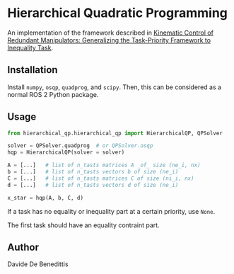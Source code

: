 # Hierarchical Quadratic Programming

An implementation of the framework described in [Kinematic Control of Redundant Manipulators: Generalizing the Task-Priority Framework to Inequality Task](https://ieeexplore.ieee.org/document/5766760).

## Installation

Install `numpy`, `osqp`, `quadprog`, and `scipy`. Then, this can be considered as a normal ROS 2 Python package.

## Usage

```python
from hierarchical_qp.hierarchical_qp import HierarchicalQP, QPSolver

solver = QPSolver.quadprog  # or QPSolver.osqp
hqp = HierarchicalQP(solver = solver)

A = [...]   # list of n_tasts matrices A _of_ size (ne_i, nx)
b = [...]   # list of n_tasts vectors b of size (ne_i)
C = [...]   # list of n_tasts matrices C of size (ni_i, nx)
d = [...]   # list of n_tasts vectors d of size (ne_i)

x_star = hqp(A, b, C, d)
```

If a task has no equality or inequality part at a certain priority, use `None`.

The first task should have an equality contraint part.

## Author

Davide De Benedittis